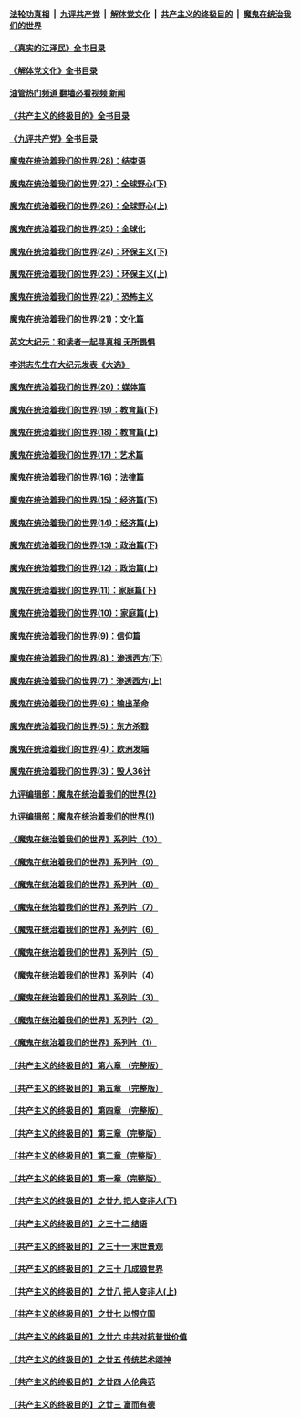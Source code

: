 ####  [法轮功真相](../../../../basic/blob/master/README.md?t=07050701) &nbsp;|&nbsp; [九评共产党](../../../../9ping.md/blob/master/README.md?t=07050701) &nbsp;|&nbsp; [解体党文化](../../../../jtdwh.md/blob/master/README.md?t=07050701)  &nbsp;|&nbsp; [共产主义的终极目的](../../../../gczydzjmd.md/blob/master/README.md?t=07050701) &nbsp;|&nbsp; [魔鬼在统治我们的世界](../../../../mgztzwmdsj.md/blob/master/README.md?t=07050701) 

#### [《真实的江泽民》全书目录](../pages/nsc422/n13721399.md?t=07050701) 

#### [《解体党文化》全书目录](../pages/nsc422/n13721157.md?t=07050701) 

#### [油管热门频道 翻墙必看视频 新闻](http://45.76.130.85:81/youtube.html?07050701)

#### [《共产主义的终极目的》全书目录](../pages/nsc422/n13721048.md?t=07050701) 

#### [《九评共产党》全书目录](../pages/nsc422/n13708085.md?t=07050701) 

#### [魔鬼在统治着我们的世界(28)：结束语](../pages/nsc422/n10936246.md?t=07050701) 

#### [魔鬼在统治着我们的世界(27)：全球野心(下)](../pages/nsc422/n10928319.md?t=07050701) 

#### [魔鬼在统治着我们的世界(26)：全球野心(上)](../pages/nsc422/n10900318.md?t=07050701) 

#### [魔鬼在统治着我们的世界(25)：全球化](../pages/nsc422/n10788205.md?t=07050701) 

#### [魔鬼在统治着我们的世界(24)：环保主义(下)](../pages/nsc422/n10695307.md?t=07050701) 

#### [魔鬼在统治着我们的世界(23)：环保主义(上)](../pages/nsc422/n10688613.md?t=07050701) 

#### [魔鬼在统治着我们的世界(22)：恐怖主义](../pages/nsc422/n10614727.md?t=07050701) 

#### [魔鬼在统治着我们的世界(21)：文化篇](../pages/nsc422/n10597706.md?t=07050701) 

#### [英文大纪元：和读者一起寻真相 无所畏惧](../pages/nsc422/n12542027.md?t=07050701) 

#### [李洪志先生在大纪元发表《大选》](../pages/nsc422/n12534746.md?t=07050701) 

#### [魔鬼在统治着我们的世界(20)：媒体篇](../pages/nsc422/n10586579.md?t=07050701) 

#### [魔鬼在统治着我们的世界(19)：教育篇(下)](../pages/nsc422/n10564808.md?t=07050701) 

#### [魔鬼在统治着我们的世界(18)：教育篇(上)](../pages/nsc422/n10526970.md?t=07050701) 

#### [魔鬼在统治着我们的世界(17)：艺术篇](../pages/nsc422/n10499093.md?t=07050701) 

#### [魔鬼在统治着我们的世界(16)：法律篇](../pages/nsc422/n10485969.md?t=07050701) 

#### [魔鬼在统治着我们的世界(15)：经济篇(下)](../pages/nsc422/n10469975.md?t=07050701) 

#### [魔鬼在统治着我们的世界(14)：经济篇(上)](../pages/nsc422/n10457370.md?t=07050701) 

#### [魔鬼在统治着我们的世界(13)：政治篇(下)](../pages/nsc422/n10448270.md?t=07050701) 

#### [魔鬼在统治着我们的世界(12)：政治篇(上)](../pages/nsc422/n10444576.md?t=07050701) 

#### [魔鬼在统治着我们的世界(11)：家庭篇(下)](../pages/nsc422/n10440961.md?t=07050701) 

#### [魔鬼在统治着我们的世界(10)：家庭篇(上)](../pages/nsc422/n10435448.md?t=07050701) 

#### [魔鬼在统治着我们的世界(9)：信仰篇](../pages/nsc422/n10432159.md?t=07050701) 

#### [魔鬼在统治着我们的世界(8)：渗透西方(下)](../pages/nsc422/n10429603.md?t=07050701) 

#### [魔鬼在统治着我们的世界(7)：渗透西方(上)](../pages/nsc422/n10426013.md?t=07050701) 

#### [魔鬼在统治着我们的世界(6)：输出革命](../pages/nsc422/n10421536.md?t=07050701) 

#### [魔鬼在统治着我们的世界(5)：东方杀戮](../pages/nsc422/n10417707.md?t=07050701) 

#### [魔鬼在统治着我们的世界(4)：欧洲发端](../pages/nsc422/n10414890.md?t=07050701) 

#### [魔鬼在统治着我们的世界(3)：毁人36计](../pages/nsc422/n10411583.md?t=07050701) 

#### [九评编辑部：魔鬼在统治着我们的世界(2)](../pages/nsc422/n10410036.md?t=07050701) 

#### [九评编辑部：魔鬼在统治着我们的世界(1)](../pages/nsc422/n10406825.md?t=07050701) 

#### [《魔鬼在统治着我们的世界》系列片（10）](../pages/nsc422/n12292670.md?t=07050701) 

#### [《魔鬼在统治着我们的世界》系列片（9）](../pages/nsc422/n12290859.md?t=07050701) 

#### [《魔鬼在统治着我们的世界》系列片（8）](../pages/nsc422/n12287445.md?t=07050701) 

#### [《魔鬼在统治着我们的世界》系列片（7）](../pages/nsc422/n12283425.md?t=07050701) 

#### [《魔鬼在统治着我们的世界》系列片（6）](../pages/nsc422/n12282314.md?t=07050701) 

#### [《魔鬼在统治着我们的世界》系列片（5）](../pages/nsc422/n12281419.md?t=07050701) 

#### [《魔鬼在统治着我们的世界》系列片（4）](../pages/nsc422/n12274024.md?t=07050701) 

#### [《魔鬼在统治着我们的世界》系列片（3）](../pages/nsc422/n12271322.md?t=07050701) 

#### [《魔鬼在统治着我们的世界》系列片（2）](../pages/nsc422/n12269049.md?t=07050701) 

#### [《魔鬼在统治着我们的世界》系列片（1）](../pages/nsc422/n12267575.md?t=07050701) 

#### [【共产主义的终极目的】第六章 （完整版）](../pages/nsc422/n11428913.md?t=07050701) 

#### [【共产主义的终极目的】第五章 （完整版）](../pages/nsc422/n11428912.md?t=07050701) 

#### [【共产主义的终极目的】第四章 （完整版）](../pages/nsc422/n11428907.md?t=07050701) 

#### [【共产主义的终极目的】第三章（完整版）](../pages/nsc422/n11428848.md?t=07050701) 

#### [【共产主义的终极目的】第二章（完整版）](../pages/nsc422/n11428831.md?t=07050701) 

#### [【共产主义的终极目的】第一章（完整版）](../pages/nsc422/n11417651.md?t=07050701) 

#### [【共产主义的终极目的】之廿九 把人变非人(下)](../pages/nsc422/n11344140.md?t=07050701) 

#### [【共产主义的终极目的】之三十二 结语](../pages/nsc422/n11360535.md?t=07050701) 

#### [【共产主义的终极目的】之三十一 末世景观](../pages/nsc422/n11351129.md?t=07050701) 

#### [【共产主义的终极目的】之三十 几成狼世界](../pages/nsc422/n11348280.md?t=07050701) 

#### [【共产主义的终极目的】之廿八 把人变非人(上)](../pages/nsc422/n11340492.md?t=07050701) 

#### [【共产主义的终极目的】之廿七 以恨立国](../pages/nsc422/n11336944.md?t=07050701) 

#### [【共产主义的终极目的】之廿六 中共对抗普世价值](../pages/nsc422/n11324785.md?t=07050701) 

#### [【共产主义的终极目的】之廿五 传统艺术颂神](../pages/nsc422/n11296396.md?t=07050701) 

#### [【共产主义的终极目的】之廿四 人伦典范](../pages/nsc422/n11296397.md?t=07050701) 

#### [【共产主义的终极目的】之廿三 富而有德](../pages/nsc422/n11283598.md?t=07050701) 

<img src='http://gfw-breaker.win/goodnews/indexes/nsc422.md' width='0px' height='0px'/>
